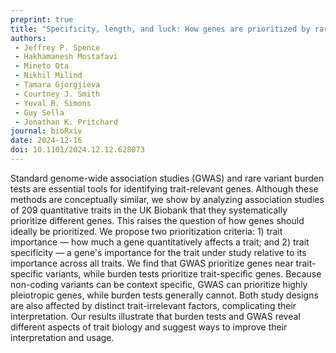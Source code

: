 ```yaml
---
preprint: true
title: "Specificity, length, and luck: How genes are prioritized by rare and common variant association studies"
authors:
 - Jeffrey P. Spence
 - Hakhamanesh Mostafavi
 - Mineto Ota
 - Nikhil Milind
 - Tamara Gjorgjieva
 - Courtney J. Smith
 - Yuval B. Simons
 - Guy Sella
 - Jonathan K. Pritchard
journal: bioRxiv
date: 2024-12-16
doi: 10.1101/2024.12.12.628073
---
```


Standard genome-wide association studies (GWAS) and rare variant burden tests are essential tools for identifying trait-relevant genes. Although these methods are conceptually similar, we show by analyzing association studies of 209 quantitative traits in the UK Biobank that they systematically prioritize different genes. This raises the question of how genes should ideally be prioritized. We propose two prioritization criteria: 1) trait importance — how much a gene quantitatively affects a trait; and 2) trait specificity — a gene's importance for the trait under study relative to its importance across all traits. We find that GWAS prioritize genes near trait-specific variants, while burden tests prioritize trait-specific genes. Because non-coding variants can be context specific, GWAS can prioritize highly pleiotropic genes, while burden tests generally cannot. Both study designs are also affected by distinct trait-irrelevant factors, complicating their interpretation. Our results illustrate that burden tests and GWAS reveal different aspects of trait biology and suggest ways to improve their interpretation and usage.
